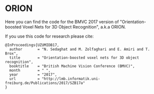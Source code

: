 # ORION
Here you can find the code for the BMVC 2017 version of "Orientation-boosted Voxel Nets for 3D Object Recognition", a.k.a ORION.

If you use this code for research please cite:
   
    @InProceedings{UZUMIDB17,
      author       = "N. Sedaghat and M. Zolfaghari and E. Amiri and T. Brox",
      title        = "Orientation-boosted voxel nets for 3D object recognition",
      booktitle    = "British Machine Vision Conference (BMVC)",
      month        = " ",
      year         = "2017",
      url          = "http://lmb.informatik.uni-freiburg.de/Publications/2017/SZB17a"
    }
